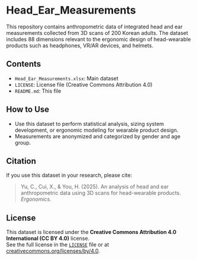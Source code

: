 # Head_Ear_Measurements

This repository contains anthropometric data of integrated head and ear measurements collected from 3D scans of 200 Korean adults. The dataset includes 88 dimensions relevant to the ergonomic design of head-wearable products such as headphones, VR/AR devices, and helmets.

## Contents
- `Head_Ear_Measurements.xlsx`: Main dataset
- `LICENSE`: License file (Creative Commons Attribution 4.0)
- `README.md`: This file

## How to Use
- Use this dataset to perform statistical analysis, sizing system development, or ergonomic modeling for wearable product design.
- Measurements are anonymized and categorized by gender and age group.

## Citation
If you use this dataset in your research, please cite:

> Yu, C., Cui, X., & You, H. (2025). An analysis of head and ear anthropometric data using 3D scans for head-wearable products. *Ergonomics*.

## License
This dataset is licensed under the **Creative Commons Attribution 4.0 International (CC BY 4.0)** license.  
See the full license in the [`LICENSE`](./LICENSE) file or at [creativecommons.org/licenses/by/4.0](https://creativecommons.org/licenses/by/4.0/).
